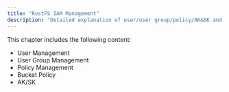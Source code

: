```yaml
---
title: "RustFS IAM Management"
description: "Detailed explanation of user/user group/policy/AK&SK and other content in RustFS."
---
```


This chapter includes the following content:

- User Management
- User Group Management
- Policy Management
- Bucket Policy
- AK/SK